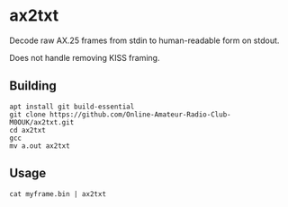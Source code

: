 # ax2txt
Decode raw AX.25 frames from stdin to human-readable form on stdout.

Does not handle removing KISS framing.

## Building

```
apt install git build-essential
git clone https://github.com/Online-Amateur-Radio-Club-M0OUK/ax2txt.git
cd ax2txt
gcc
mv a.out ax2txt
```

## Usage

```
cat myframe.bin | ax2txt
```
